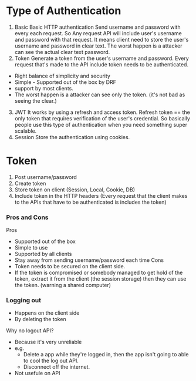 # Type of Authentication
1. Basic
Basic HTTP authentication
Send username and password with every each request.
So Any request API will include user's username and password with that request.
It means client need to store the user's username and password in clear text.
The worst happen is a attacker can see the actual clear text password.
2. Token
Generate a token from the user's username and password.
Every request that's made to the API include token needs to be authenticated.
- Right balance of simplicity and security
- Simple - Supported out of the box by DRF
- support by most clients.
- The worst happen is a attacker can see only the token. (it's not bad as seeing the clear.)
3. JWT
It works by using a refresh and access token.
Refresh token == the only token that requires verification of the user's credential.
So basically people use this type of authentication when you need something super scalable.
4. Session
Store the authentication using cookies.

# Token
1. Post username/password
2. Create token
3. Store token on client (Session, Local, Cookie, DB)
4. Include token in the HTTP headers (Every request that the client makes to the APIs that have to be authenticated is includes the token)

### Pros and Cons
Pros
- Supported out of the box
- Simple to use
- Supported by all clients
- Stay away from sending username/password each time
Cons
- Token needs to be secured on the client side.
- If the token is compromised or somebody managed to get hold of the token, extract it from the client (the session storage) then they can use the token.
(warning a shared computer)

### Logging out
- Happens on the client side
- By deleting the token

Why no logout API?
- Because it's very unreliable
- e.g.
    - Delete a app while they're logged in, then the app isn't going to able to cool the log out API.
    - Disconnect off the internet.
- Not usefule on API


